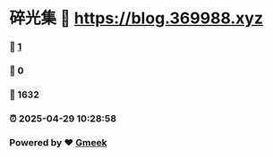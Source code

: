 # 碎光集 :link: https://blog.369988.xyz 
### :page_facing_up: [1](https://blog.369988.xyz/tag.html) 
### :speech_balloon: 0 
### :hibiscus: 1632 
### :alarm_clock: 2025-04-29 10:28:58 
### Powered by :heart: [Gmeek](https://github.com/Meekdai/Gmeek)
